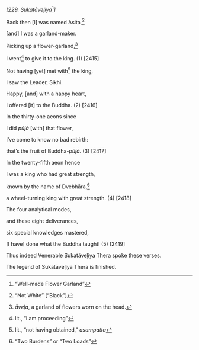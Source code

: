 *\[229. Sukatāveḷiya*[^1]*\]*

Back then \[I\] was named Asita,[^2]

\[and\] I was a garland-maker.

Picking up a flower-garland,[^3]

I went[^4] to give it to the king. (1) \[2415\]

Not having \[yet\] met with[^5] the king,

I saw the Leader, Sikhi.

Happy, \[and\] with a happy heart,

I offered \[it\] to the Buddha. (2) \[2416\]

In the thirty-one aeons since

I did *pūjā* \[with\] that flower,

I’ve come to know no bad rebirth:

that’s the fruit of Buddha-*pūjā.* (3) \[2417\]

In the twenty-fifth aeon hence

I was a king who had great strength,

known by the name of Dvebhāra,[^6]

a wheel-turning king with great strength. (4) \[2418\]

The four analytical modes,

and these eight deliverances,

six special knowledges mastered,

\[I have\] done what the Buddha taught! (5) \[2419\]

Thus indeed Venerable Sukatāveḷiya Thera spoke these verses.

The legend of Sukatāveḷiya Thera is finished.

[^1]: “Well-made Flower Garland”

[^2]: “Not White” (“Black”)

[^3]: *āveḷa*, a garland of flowers worn on the head.

[^4]: lit., “I am proceeding”

[^5]: lit., “not having obtained,” *asampatta*

[^6]: “Two Burdens” or “Two Loads”
